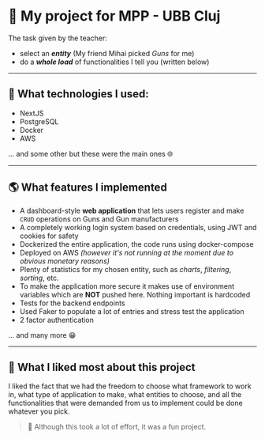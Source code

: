 # 🚀 My project for MPP - UBB Cluj

The task given by the teacher:
- select an ***entity*** (My friend Mihai picked *Guns* for me)
- do a ***whole load*** of functionalities I tell you (written below)

---

## 🧩 What technologies I used:
- NextJS
- PostgreSQL
- Docker
- AWS

... and some other but these were the main ones 🌐

---

## 🌎 What features I implemented

- A dashboard-style **web application** that lets users register and make `CRUD` operations on Guns and Gun manufacturers 
- A completely working login system based on credentials, using JWT and cookies for safety
- Dockerized the entire application, the code runs using docker-compose
- Deployed on AWS *(however it's not running at the moment due to obvious monetary reasons)*
- Plenty of statistics for my chosen entity, such as *charts*, *filtering*, *sorting*, etc.
- To make the application more secure it makes use of environment variables which are **NOT** pushed here. Nothing important is hardcoded
- Tests for the backend endpoints
- Used Faker to populate a lot of entries and stress test the application
- 2 factor authentication
  
... and many more 😁

---

## 🏁 What I liked most about this project

I liked the fact that we had the freedom to choose what framework to work in, what type of application to make, what entities to choose, and all the functionalities that were demanded from us to implement could be done whatever you pick.

> 🥳 Although this took a lot of effort, it was a fun project.
